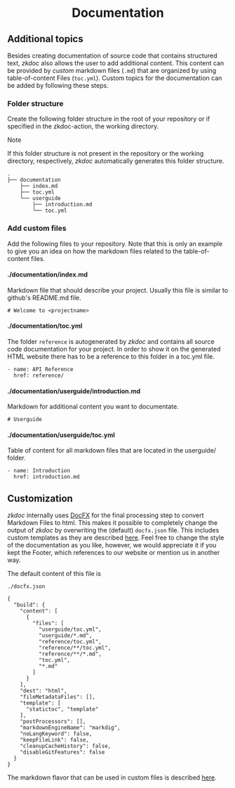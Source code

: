 <div align="center">
  <h1 align="center">Documentation</h1>
</div>

## Additional topics

Besides creating documentation of source code that contains structured text, *zkdoc* also allows the user to add additional content.
This content can be provided by *custom* markdown files (`.md`) that are organized by using table-of-content Files (`toc.yml`).
Custom topics for the documentation can be added by following these steps.

### Folder structure

Create the following folder structure in the root of your repository or if specified in the zkdoc-action, the working directory.

> [!NOTE]
> If this folder structure is not present in the repository or the working directory, respectively, *zkdoc* automatically generates this folder structure.

```
.
├── documentation
    ├── index.md
    ├── toc.yml
    └── userguide
        ├── introduction.md
        └── toc.yml
```

### Add custom files

Add the following files to your repository. Note that this is only an example to give you an idea on how the markdown files
related to the table-of-content files.

#### ./documentation/index.md

Markdown file that should describe your project. Usually this file is similar to github's README.md file.

```
# Welcome to <projectname>

```

#### ./documentation/toc.yml

The folder `reference` is autogenerated by *zkdoc* and contains all source code documentation for your project. In order to
show it on the generated HTML website there has to be a reference to this folder in a toc.yml file.

```
- name: API Reference
  href: reference/
```

#### ./documentation/userguide/introduction.md

Markdown for additional content you want to documentate.

```
# Userguide

```

#### ./documentation/userguide/toc.yml

Table of content for all markdown files that are located in the userguide/ folder.

```
- name: Introduction
  href: introduction.md

```

## Customization

*zkdoc* internally uses [DocFX](https://dotnet.github.io/docfx/index.html) for the final processing step to convert Markdown Files to html.
This makes it possible to completely change the output of *zkdoc* by overwriting the (default) `docfx.json` file. This includes custom templates
as they are described [here](https://dotnet.github.io/docfx/tutorial/intro_template.html).
Feel free to change the style of the documentation as you like, however, we would appreciate it if you kept the Footer, which references to our website or
mention us in another way.

The default content of this file is

```
./docfx.json

{
  "build": {
    "content": [
      {
        "files": [
          "userguide/toc.yml",
          "userguide/*.md",
          "reference/toc.yml",
          "reference/**/toc.yml",		  
          "reference/**/*.md",
          "toc.yml",
          "*.md"
        ]
      }
    ],
    "dest": "html",
    "fileMetadataFiles": [],
    "template": [
      "statictoc", "template"
    ],
    "postProcessors": [],
    "markdownEngineName": "markdig",
    "noLangKeyword": false,
    "keepFileLink": false,
    "cleanupCacheHistory": false,
    "disableGitFeatures": false
  }
}
```


The markdown flavor that can be used in custom files is described [here](https://dotnet.github.io/docfx/spec/docfx_flavored_markdown.html?tabs=tabid-1%2Ctabid-a).
